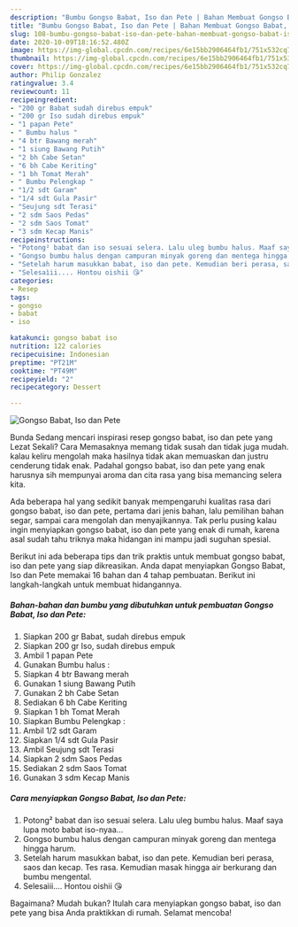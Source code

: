 ```yaml
---
description: "Bumbu Gongso Babat, Iso dan Pete | Bahan Membuat Gongso Babat, Iso dan Pete Yang Mudah Dan Praktis"
title: "Bumbu Gongso Babat, Iso dan Pete | Bahan Membuat Gongso Babat, Iso dan Pete Yang Mudah Dan Praktis"
slug: 108-bumbu-gongso-babat-iso-dan-pete-bahan-membuat-gongso-babat-iso-dan-pete-yang-mudah-dan-praktis
date: 2020-10-09T18:16:52.480Z
image: https://img-global.cpcdn.com/recipes/6e15bb2906464fb1/751x532cq70/gongso-babat-iso-dan-pete-foto-resep-utama.jpg
thumbnail: https://img-global.cpcdn.com/recipes/6e15bb2906464fb1/751x532cq70/gongso-babat-iso-dan-pete-foto-resep-utama.jpg
cover: https://img-global.cpcdn.com/recipes/6e15bb2906464fb1/751x532cq70/gongso-babat-iso-dan-pete-foto-resep-utama.jpg
author: Philip Gonzalez
ratingvalue: 3.4
reviewcount: 11
recipeingredient:
- "200 gr Babat sudah direbus empuk"
- "200 gr Iso sudah direbus empuk"
- "1 papan Pete"
- " Bumbu halus "
- "4 btr Bawang merah"
- "1 siung Bawang Putih"
- "2 bh Cabe Setan"
- "6 bh Cabe Keriting"
- "1 bh Tomat Merah"
- " Bumbu Pelengkap "
- "1/2 sdt Garam"
- "1/4 sdt Gula Pasir"
- "Seujung sdt Terasi"
- "2 sdm Saos Pedas"
- "2 sdm Saos Tomat"
- "3 sdm Kecap Manis"
recipeinstructions:
- "Potong² babat dan iso sesuai selera. Lalu uleg bumbu halus. Maaf saya lupa moto babat iso-nyaa..."
- "Gongso bumbu halus dengan campuran minyak goreng dan mentega hingga harum."
- "Setelah harum masukkan babat, iso dan pete. Kemudian beri perasa, saos dan kecap. Tes rasa. Kemudian masak hingga air berkurang dan bumbu mengental."
- "Selesaìii.... Hontou oishii 😘"
categories:
- Resep
tags:
- gongso
- babat
- iso

katakunci: gongso babat iso 
nutrition: 122 calories
recipecuisine: Indonesian
preptime: "PT21M"
cooktime: "PT49M"
recipeyield: "2"
recipecategory: Dessert

---
```



![Gongso Babat, Iso dan Pete](https://img-global.cpcdn.com/recipes/6e15bb2906464fb1/751x532cq70/gongso-babat-iso-dan-pete-foto-resep-utama.jpg)

Bunda Sedang mencari inspirasi resep gongso babat, iso dan pete yang Lezat Sekali? Cara Memasaknya memang tidak susah dan tidak juga mudah. kalau keliru mengolah maka hasilnya tidak akan memuaskan dan justru cenderung tidak enak. Padahal gongso babat, iso dan pete yang enak harusnya sih mempunyai aroma dan cita rasa yang bisa memancing selera kita.

Ada beberapa hal yang sedikit banyak mempengaruhi kualitas rasa dari gongso babat, iso dan pete, pertama dari jenis bahan, lalu pemilihan bahan segar, sampai cara mengolah dan menyajikannya. Tak perlu pusing kalau ingin menyiapkan gongso babat, iso dan pete yang enak di rumah, karena asal sudah tahu triknya maka hidangan ini mampu jadi suguhan spesial.




Berikut ini ada beberapa tips dan trik praktis untuk membuat gongso babat, iso dan pete yang siap dikreasikan. Anda dapat menyiapkan Gongso Babat, Iso dan Pete memakai 16 bahan dan 4 tahap pembuatan. Berikut ini langkah-langkah untuk membuat hidangannya.

<!--inarticleads1-->

##### Bahan-bahan dan bumbu yang dibutuhkan untuk pembuatan Gongso Babat, Iso dan Pete:

1. Siapkan 200 gr Babat, sudah direbus empuk
1. Siapkan 200 gr Iso, sudah direbus empuk
1. Ambil 1 papan Pete
1. Gunakan  Bumbu halus :
1. Siapkan 4 btr Bawang merah
1. Gunakan 1 siung Bawang Putih
1. Gunakan 2 bh Cabe Setan
1. Sediakan 6 bh Cabe Keriting
1. Siapkan 1 bh Tomat Merah
1. Siapkan  Bumbu Pelengkap :
1. Ambil 1/2 sdt Garam
1. Siapkan 1/4 sdt Gula Pasir
1. Ambil Seujung sdt Terasi
1. Siapkan 2 sdm Saos Pedas
1. Sediakan 2 sdm Saos Tomat
1. Gunakan 3 sdm Kecap Manis




<!--inarticleads2-->

##### Cara menyiapkan Gongso Babat, Iso dan Pete:

1. Potong² babat dan iso sesuai selera. Lalu uleg bumbu halus. Maaf saya lupa moto babat iso-nyaa...
1. Gongso bumbu halus dengan campuran minyak goreng dan mentega hingga harum.
1. Setelah harum masukkan babat, iso dan pete. Kemudian beri perasa, saos dan kecap. Tes rasa. Kemudian masak hingga air berkurang dan bumbu mengental.
1. Selesaìii.... Hontou oishii 😘




Bagaimana? Mudah bukan? Itulah cara menyiapkan gongso babat, iso dan pete yang bisa Anda praktikkan di rumah. Selamat mencoba!
